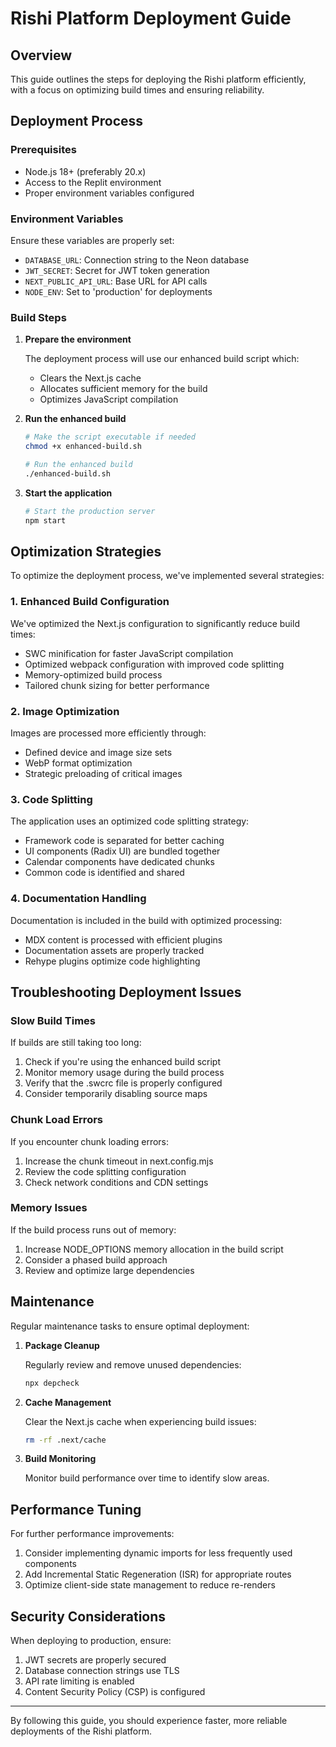 # Rishi Platform Deployment Guide

## Overview

This guide outlines the steps for deploying the Rishi platform efficiently, with a focus on optimizing build times and ensuring reliability.

## Deployment Process

### Prerequisites

- Node.js 18+ (preferably 20.x)
- Access to the Replit environment
- Proper environment variables configured

### Environment Variables

Ensure these variables are properly set:

- `DATABASE_URL`: Connection string to the Neon database
- `JWT_SECRET`: Secret for JWT token generation
- `NEXT_PUBLIC_API_URL`: Base URL for API calls
- `NODE_ENV`: Set to 'production' for deployments

### Build Steps

1. **Prepare the environment**

   The deployment process will use our enhanced build script which:
   - Clears the Next.js cache
   - Allocates sufficient memory for the build
   - Optimizes JavaScript compilation

2. **Run the enhanced build**

   ```bash
   # Make the script executable if needed
   chmod +x enhanced-build.sh
   
   # Run the enhanced build
   ./enhanced-build.sh
   ```

3. **Start the application**

   ```bash
   # Start the production server
   npm start
   ```

## Optimization Strategies

To optimize the deployment process, we've implemented several strategies:

### 1. Enhanced Build Configuration

We've optimized the Next.js configuration to significantly reduce build times:

- SWC minification for faster JavaScript compilation
- Optimized webpack configuration with improved code splitting
- Memory-optimized build process
- Tailored chunk sizing for better performance

### 2. Image Optimization

Images are processed more efficiently through:

- Defined device and image size sets
- WebP format optimization
- Strategic preloading of critical images

### 3. Code Splitting

The application uses an optimized code splitting strategy:

- Framework code is separated for better caching
- UI components (Radix UI) are bundled together
- Calendar components have dedicated chunks
- Common code is identified and shared

### 4. Documentation Handling

Documentation is included in the build with optimized processing:

- MDX content is processed with efficient plugins
- Documentation assets are properly tracked
- Rehype plugins optimize code highlighting

## Troubleshooting Deployment Issues

### Slow Build Times

If builds are still taking too long:

1. Check if you're using the enhanced build script
2. Monitor memory usage during the build process
3. Verify that the .swcrc file is properly configured
4. Consider temporarily disabling source maps

### Chunk Load Errors

If you encounter chunk loading errors:

1. Increase the chunk timeout in next.config.mjs
2. Review the code splitting configuration
3. Check network conditions and CDN settings

### Memory Issues

If the build process runs out of memory:

1. Increase NODE_OPTIONS memory allocation in the build script
2. Consider a phased build approach
3. Review and optimize large dependencies

## Maintenance

Regular maintenance tasks to ensure optimal deployment:

1. **Package Cleanup**

   Regularly review and remove unused dependencies:

   ```bash
   npx depcheck
   ```

2. **Cache Management**

   Clear the Next.js cache when experiencing build issues:

   ```bash
   rm -rf .next/cache
   ```

3. **Build Monitoring**

   Monitor build performance over time to identify slow areas.

## Performance Tuning

For further performance improvements:

1. Consider implementing dynamic imports for less frequently used components
2. Add Incremental Static Regeneration (ISR) for appropriate routes
3. Optimize client-side state management to reduce re-renders

## Security Considerations

When deploying to production, ensure:

1. JWT secrets are properly secured
2. Database connection strings use TLS
3. API rate limiting is enabled
4. Content Security Policy (CSP) is configured

---

By following this guide, you should experience faster, more reliable deployments of the Rishi platform.